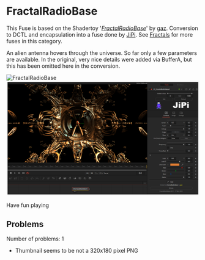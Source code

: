 # FractalRadioBase

This Fuse is based on the Shadertoy '_[FractalRadioBase](https://www.shadertoy.com/view/WlcczS)_' by [gaz](https://www.shadertoy.com/user/gaz). Conversion to DCTL and encapsulation into a fuse done by [JiPi](../../Site/Profiles/JiPi.md). See [Fractals](README.md) for more fuses in this category.

<!-- +++ DO NOT REMOVE THIS COMMENT +++ DO NOT ADD OR EDIT ANY TEXT BEFORE THIS LINE +++ IT WOULD BE A REALLY BAD IDEA +++ -->

An alien antenna hovers through the universe. So far only a few parameters are available.
In the original, very nice details were added via BufferA, but this has been omitted here in the conversion.

![FractalRadioBase](https://user-images.githubusercontent.com/78935215/111519940-e2afab00-8757-11eb-883a-e8578422e648.gif)
[![FractalRadioBase](FractalRadioBase_screenshot.png)](FractalRadioBase.fuse)

Have fun playing

<!-- +++ DO NOT REMOVE THIS COMMENT +++ DO NOT EDIT ANY TEXT THAT COMES AFTER THIS LINE +++ TRUST ME: JUST DON'T DO IT +++ -->

## Problems

Number of problems: 1

- Thumbnail seems to be not a 320x180 pixel PNG



